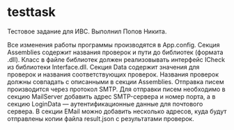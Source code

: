 # testtask
Тестовое задание для ИВС. Выполнил Попов Никита.

Все изменения работы программы производятся в App.config.
Секция Assemblies содержит названия проверок и пути до библиотек (формата .dll). Класс в файле библиотек должен реализовывать интерфейс ICheck из библиотеки Interface.dll. 
Секция Data содержит значения для проверок и названия соответствующих проверок. Названия проверок должны совпадать с описанными в секции Assemblies. 
Отправка писем производится через протокол SMTP. Для отправки писем необходимо в секцию MailServer добавить адрес SMTP-сервера и номер порта, а в секцию LoginData — аутентификационные данные для почтового сервера. 
В секции EMail можно добавить несколько адресов, куда будут отправлены копии файла result.json с результатами проверок. 
